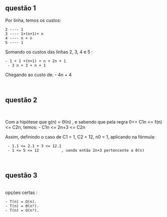 ## questão 1

Por linha, temos os custos: 

    2 ---- 1
    3 ---- 1+(n+1)+ n
    4 ---- n + n
    5 ---- 1

Somando os custos das linhas 2, 3, 4 e 5 :

    - 1 + 1 +(n+1) + n + 2n + 1
     - 3 n + 3 + n + 1 

Chegando ao custo de:
    - 4n + 4


<br/>

## questão 2 

<br/>

Com a hipótese que g(n) = Θ(n) , e sabendo que pela regra 0<= C1n <= f(n) <= C2n, temos:
      -  C1n <= 2n+3 <= C2n

Assim, definindo o caso de C1 = 1, C2 = 12, n0 = 1, aplicando na fórmula: 

     - 1.1 <= 2.1 + 3 <= 12.1 
     - 1 <= 5 <= 12          , sendo então 2n+3 pertencente a Θ(n)


<br/>

## questão 3 

<br/>
opções certas :

	- T(n) = Ω(n).
	- T(n) = Θ(n²).
 	- T(n) = O(n³).
